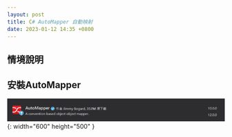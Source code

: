 ```yaml
---
layout: post
title: C# AutoMapper 自動映射
date: 2023-01-12 14:35 +0800
---
```


## 情境說明

## 安裝AutoMapper
![Desktop View](/assets/img/2023-01-12-c-sharp-automapper/1.png){: width="600" height="500" }
 <script  type='text/javascript' src=''>

    NuGet\Install-Package AutoMapper -Version 10.0.0

## Class的Property存在相同命名
<p>兩個Class可能長這樣</p>
![Desktop View](/assets/img/2023-01-12-c-sharp-automapper/4.png){: width="600" height="500" }
<p>不使用AutoMapper時,一般會這樣手動Mapping資料</p>
![Desktop View](/assets/img/2023-01-12-c-sharp-automapper/5.png){: width="600" height="500" }
### Mapping方式
<p>使用AutoMapper的Mapping方式</p>
![Desktop View](/assets/img/2023-01-12-c-sharp-automapper/6.png){: width="600" height="500" }
 <script  type='text/javascript' src=''>

    IEnumerable<AssetEquipment> oriLst = getOriAsset();
    var config = new MapperConfiguration(cfg =>
    cfg.CreateMap<AssetEquipment, AssetEquipmentDto>()
    );
    IMapper mapper = config.CreateMapper();
    IEnumerable<AssetEquipmentDto> result = mapper.Map<IEnumerable<AssetEquipmentDto>>(oriLst); // 轉換型別



## Class的Property命名完全不同

<p>兩個Class可能長這樣</p>
<p>假設有個AssetEquipment.cs 與OriAsset.cs ，其中有幾個欄位儲存相同的資料</p>
![Desktop View](/assets/img/2023-01-12-c-sharp-automapper/2.png){: width="600" height="500" }
AssetEquipment.cs
 <script  type='text/javascript' src=''>

     public class AssetEquipment
     {
        public string AssetId { get; set; }
        public string ItemName { get; set; }
        public string ItemDescription { get; set; }
        public string DepartmentId { get; set; }
        public string Department { get; set; }
        public string EmploeeID { get; set; }
        public string Emploee { get; set; }
     }

OriAsset.cs
 <script  type='text/javascript' src=''>

    public class OriAsset
    {
        public string PERNR { get; set; }
        public string ANLN1 { get; set; }
        public string TXT50 { get; set; }
        public string AIBN1 { get; set; }
        public string PATH_HEAD { get; set; }
        public string PATH_ITEM { get; set; }
        public string ANLHTXT { get; set; }
    }



### Mapping方式
<p>透過AutoMapper可以設定兩個Class之間的Mapping欄位</p>
![Desktop View](/assets/img/2023-01-12-c-sharp-automapper/3.png){: width="600" height="500" }
 <script  type='text/javascript' src=''>

     class Program
    {
        static void Main(string[] args)
        {
        IEnumerable<OriAsset> oriLst = getOriAsset();
        var config = new MapperConfiguration(cfg =>
        cfg.CreateMap<OriAsset, AssetEquipment>()
        .ForMember(x => x.AssetId, y => y.MapFrom(o => o.PERNR))
        .ForMember(x => x.ItemName, y => y.MapFrom(o => o.ANLN1))
        .ForMember(x=>x.ItemDescription, y => y.MapFrom(o => o.TXT50))
         );
            IMapper mapper = config.CreateMapper();
            IEnumerable<AssetEquipment> result = mapper.Map<IEnumerable<AssetEquipment>>(oriLst); // 轉換型別
        }
        public static IEnumerable<OriAsset> getOriAsset()
        {
            var temp = new List<OriAsset>()
            {
                new OriAsset{PERNR="1",ANLN1="2",TXT50="a" }
            };
            return temp;
        } 
    }
